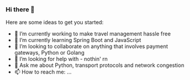 ### Hi there 👋

<!--
**amitsriv9/amitsriv9** is a ✨ _special_ ✨ repository because its `README.md` (this file) appears on your GitHub profile.
-->
Here are some ideas to get you started:

- 🔭 I’m currently working to make travel management hassle free
- 🌱 I’m currently learning Spring Boot and JavaScript
- 👯 I’m looking to collaborate on anything that involves payment gateways, Python or Golang 
- 🤔 I’m looking for help with - nothin' rn 
- 💬 Ask me about Python, transport protocols and network congestion
- 📫 How to reach me: ...
